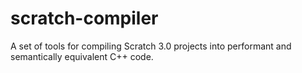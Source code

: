 # scratch-compiler
A set of tools for compiling Scratch 3.0 projects into performant and semantically equivalent C++ code.
